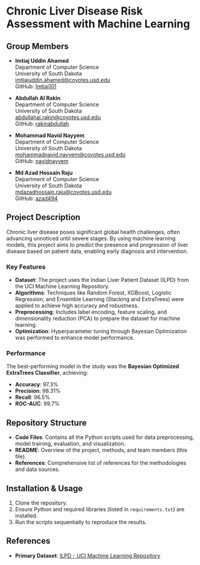 # Chronic Liver Disease Risk Assessment with Machine Learning

## Group Members
- **Imtiaj Uddin Ahamed**  
  Department of Computer Science  
  University of South Dakota  
  [imtiajuddin.ahamed@coyotes.usd.edu](mailto:imtiajuddin.ahamed@coyotes.usd.edu)  
  GitHub: [Imtiaj101](https://github.com/Imtiaj101)

- **Abdullah Al Rakin**  
  Department of Computer Science  
  University of South Dakota  
  [abdullahal.rakin@coyotes.usd.edu](mailto:abdullahal.rakin@coyotes.usd.edu)  
  GitHub: [rakinabdullah](https://github.com/rakinabdullah)

- **Mohammad Navid Nayyem**  
  Department of Computer Science  
  University of South Dakota  
  [mohammadnavid.nayyem@coyotes.usd.edu](mailto:mohammadnavid.nayyem@coyotes.usd.edu)  
  GitHub: [navidnayyem](https://github.com/navidnayyem)

- **Md Azad Hossain Raju**  
  Department of Computer Science  
  University of South Dakota  
  [mdazadhossain.raju@coyotes.usd.edu](mailto:mdazadhossain.raju@coyotes.usd.edu)  
  GitHub: [azad494](https://github.com/azad494)
  
## Project Description
Chronic liver disease poses significant global health challenges, often advancing unnoticed until severe stages. By using machine learning models, this project aims to predict the presence and progression of liver disease based on patient data, enabling early diagnosis and intervention.

### Key Features
- **Dataset**: The project uses the Indian Liver Patient Dataset (ILPD) from the UCI Machine Learning Repository.
- **Algorithms**: Techniques like Random Forest, XGBoost, Logistic Regression, and Ensemble Learning (Stacking and ExtraTrees) were applied to achieve high accuracy and robustness.
- **Preprocessing**: Includes label encoding, feature scaling, and dimensionality reduction (PCA) to prepare the dataset for machine learning.
- **Optimization**: Hyperparameter tuning through Bayesian Optimization was performed to enhance model performance.

### Performance
The best-performing model in the study was the **Bayesian Optimized ExtraTrees Classifier**, achieving:
- **Accuracy**: 97.3%
- **Precision**: 98.31%
- **Recall**: 96.5%
- **ROC-AUC**: 99.7%

## Repository Structure
- **Code Files**: Contains all the Python scripts used for data preprocessing, model training, evaluation, and visualization.
- **README**: Overview of the project, methods, and team members (this file).
- **References**: Comprehensive list of references for the methodologies and data sources.

## Installation & Usage
1. Clone the repository.
2. Ensure Python and required libraries (listed in `requirements.txt`) are installed.
3. Run the scripts sequentially to reproduce the results.

## References
- **Primary Dataset**: [ILPD - UCI Machine Learning Repository](https://archive.ics.uci.edu/ml/datasets/ILPD+(Indian+Liver+Patient+Dataset))
